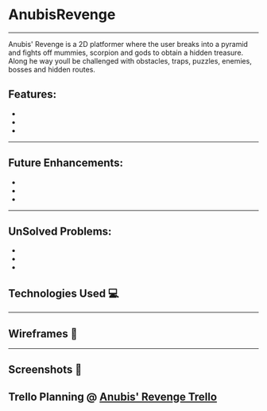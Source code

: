 # AnubisRevenge
---

Anubis' Revenge is a 2D platformer where the user breaks into a pyramid and fights off mummies, scorpion and gods to obtain a hidden treasure. Along he way youll be challenged with obstacles, traps, puzzles, enemies, bosses and hidden routes.

Features:
- 
- 
- 
- 

---

Future Enhancements:
- 
- 
- 
- 

---

UnSolved Problems:
- 
- 
- 
- 


## Technologies Used 💻

---

## Wireframes 🔲

---

## Screenshots 📸
 ## Trello Planning @ [Anubis' Revenge Trello](https://trello.com/b/ceclvDCV/2-d-platformer)
